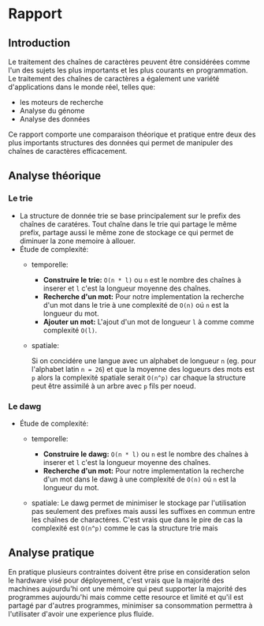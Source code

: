 # Rapport


## Introduction

Le traitement des chaînes de caractères peuvent  être considérées comme l'un des sujets les plus importants et les plus courants en programmation. Le traitement des chaînes de caractères a également une variété d'applications dans le monde réel, telles que:

- les moteurs de recherche
- Analyse du génome
- Analyse des données

Ce rapport comporte une comparaison théorique et pratique entre deux des plus importants structures des données qui permet de manipuler des chaînes de caractères efficacement.

## Analyse théorique
### Le trie
- La structure de donnée trie se base principalement sur le prefix des chaînes de caratéres. Tout chaîne dans le trie qui partage le même prefix, partage aussi le même zone de stockage ce qui permet de diminuer la zone memoire à allouer.
- Étude de complexité:
    -   temporelle:
        -   **Construire le trie:** `O(n * l)` ou `n` est le nombre des chaînes à inserer et `l` c'est la longueur moyenne des chaînes.
        -   **Recherche d'un mot:** Pour notre implementation la recherche d'un mot dans le trie à une complexité de `O(n)` oú `n` est la longueur du mot.
        -   **Ajouter un mot:** L'ajout d'un mot de longueur `l` à comme comme complexité `O(l)`.
    -   spatiale:
        
        Si on concidére une langue avec un alphabet de longueur `n` (eg. pour l'alphabet latin `n = 26`) et que la moyenne des logueurs des mots est `p` alors la complexité spatiale serait `O(n^p)` car chaque la structure peut être assimilé à un arbre avec `p` fils per noeud.
### Le dawg
- Étude de complexité:
    -   temporelle:
        -   **Construire le dawg:** `O(n * l)` ou `n` est le nombre des chaînes à inserer et `l` c'est la longueur moyenne des chaînes.
        -   **Recherche d'un mot:** Pour notre implementation la recherche d'un mot dans le dawg à une complexité de `O(n)` oú `n` est la longueur du mot.

    -   spatiale:
        Le dawg permet de minimiser le stockage par l'utilisation pas seulement des prefixes mais aussi les suffixes en commun entre les chaînes de charactéres. C'est vrais que dans le pire de cas la complexité est `O(n^p)` comme le cas la structure trie mais
## Analyse pratique

En pratique plusieurs contraintes doivent être prise en consideration selon le hardware visé pour déployement, c'est vrais que la majorité des machines aujourdu'hi ont une mémoire qui peut supporter la majorité des programmes aujourdu'hi mais comme cette resource et limité et qu'il est partagé par d'autres programmes, minimiser sa consommation permettra à l'utilisater d'avoir une experience plus fluide.

